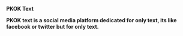 <strong>PKOK Text<strong>

PKOK text is a social media platform dedicated for only text, its like facebook or twitter but for only text.
